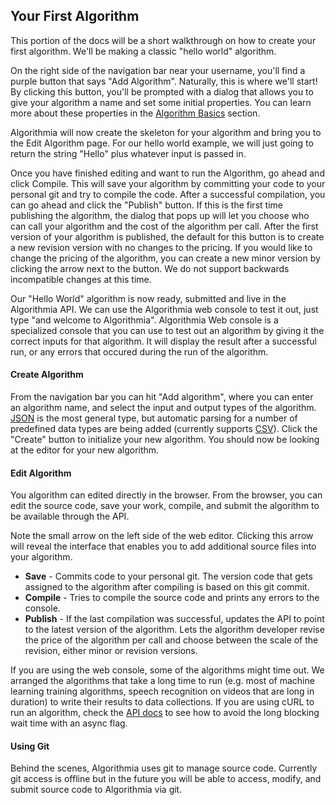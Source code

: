 ## Your First Algorithm

This portion of the docs will be a short walkthrough on how to create your first algorithm. We'll be making a classic "hello world" algorithm.

On the right side of the navigation bar near your username, you'll find a purple button that says "Add Algorithm". Naturally, this is where we'll start! By clicking this button, you'll be prompted with a dialog that allows you to give your algorithm a name and set some initial properties. You can learn more about these properties in the [Algorithm Basics](#algorithm-basics) section.

Algorithmia will now create the skeleton for your algorithm and bring you to the Edit Algorithm page. For our hello world example, we will just going to return the string "Hello" plus whatever input is passed in.

Once you have finished editing and want to run the Algorithm, go ahead and click Compile. This will save your algorithm by committing your code to your personal git and try to compile the code. After a successful compilation, you can go ahead and click the "Publish" button. If this is the first time publishing the algorithm, the dialog that pops up will let you choose who can call your algorithm and the cost of the algorithm per call. After the first version of your algorithm is published, the default for this button is to create a new revision version with no changes to the pricing. If you would like to change the pricing of the algorithm, you can create a new minor version by clicking the arrow next to the button. We do not support backwards incompatible changes at this time.

Our "Hello World" algorithm is now ready, submitted and live in the Algorithmia API. We can use the Algorithmia web console to test it out, just type "and welcome to Algorithmia". Algorithmia Web console is a specialized console that you can use to test out an algorithm by giving it the correct inputs for that algorithm. It will display the result after a successful run, or any errors that occured during the run of the algorithm.

#### Create Algorithm

From the navigation bar you can hit "Add algorithm", where you can enter an algorithm name, and select the input and output types of the algorithm. <a href="http://json.org/">JSON</a> is the most general type, but automatic parsing for a number of predefined data types are being added (currently supports <a href="http://www.ietf.org/rfc/rfc4180.txt">CSV</a>). Click the "Create" button to initialize your new algorithm. You should now be looking at the editor for your new algorithm.

#### Edit Algorithm

You algorithm can edited directly in the browser. From the browser, you can edit the source code, save your work, compile, and submit the algorithm to be available through the API.

<aside class="notice">
Note the small arrow on the left side of the web editor. Clicking this arrow will reveal the interface that enables you to add additional source files into your algorithm.
</aside>

* **Save** - Commits code to your personal git. The version code that gets assigned to the algorithm after compiling is based on this git commit.
* **Compile** - Tries to compile the source code and prints any errors to the console.
* **Publish** - If the last compilation was successful, updates the API to point to the latest version of the algorithm. Lets the algorithm developer revise the price of the algorithm per call and choose between the scale of the revision, either minor or revision versions.

If you are using the web console, some of the algorithms might time out. We arranged the algorithms that take a long time to run (e.g. most of machine learning training algorithms, speech recognition on videos that are long in duration) to write their results to data collections. If you are using cURL to run an algorithm, check the [API docs](#api-specification) to see how to avoid the long blocking wait time with an async flag.

#### Using Git

Behind the scenes, Algorithmia uses git to manage source code.
Currently git access is offline but in the future you will be able to access, modify, and submit source code to Algorithmia via git.
